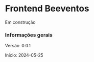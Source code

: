 <p align="center">
  <h1>Frontend Beeventos</h1>
  <p>Em construção</p>
</p>

### Informações gerais

Versão: 0.0.1

Início: 2024-05-25
